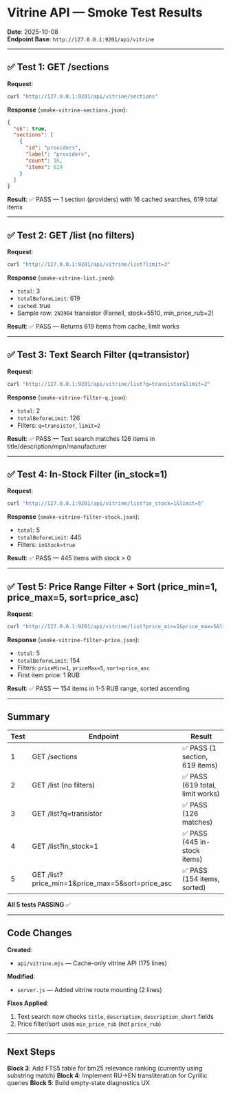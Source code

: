 # Vitrine API — Smoke Test Results

**Date**: 2025-10-08  
**Endpoint Base**: `http://127.0.0.1:9201/api/vitrine`

---

## ✅ Test 1: GET /sections

**Request**:
```bash
curl "http://127.0.0.1:9201/api/vitrine/sections"
```

**Response** (`smoke-vitrine-sections.json`):
```json
{
  "ok": true,
  "sections": [
    {
      "id": "providers",
      "label": "providers",
      "count": 16,
      "items": 619
    }
  ]
}
```

**Result**: ✅ PASS — 1 section (providers) with 16 cached searches, 619 total items

---

## ✅ Test 2: GET /list (no filters)

**Request**:
```bash
curl "http://127.0.0.1:9201/api/vitrine/list?limit=3"
```

**Response** (`smoke-vitrine-list.json`):
- `total`: 3
- `totalBeforeLimit`: 619
- `cached`: true
- Sample row: `2N3904` transistor (Farnell, stock=5510, min_price_rub=2)

**Result**: ✅ PASS — Returns 619 items from cache, limit works

---

## ✅ Test 3: Text Search Filter (q=transistor)

**Request**:
```bash
curl "http://127.0.0.1:9201/api/vitrine/list?q=transistor&limit=2"
```

**Response** (`smoke-vitrine-filter-q.json`):
- `total`: 2
- `totalBeforeLimit`: 126
- Filters: `q=transistor`, `limit=2`

**Result**: ✅ PASS — Text search matches 126 items in title/description/mpn/manufacturer

---

## ✅ Test 4: In-Stock Filter (in_stock=1)

**Request**:
```bash
curl "http://127.0.0.1:9201/api/vitrine/list?in_stock=1&limit=5"
```

**Response** (`smoke-vitrine-filter-stock.json`):
- `total`: 5
- `totalBeforeLimit`: 445
- Filters: `inStock=true`

**Result**: ✅ PASS — 445 items with stock > 0

---

## ✅ Test 5: Price Range Filter + Sort (price_min=1, price_max=5, sort=price_asc)

**Request**:
```bash
curl "http://127.0.0.1:9201/api/vitrine/list?price_min=1&price_max=5&limit=5&sort=price_asc"
```

**Response** (`smoke-vitrine-filter-price.json`):
- `total`: 5
- `totalBeforeLimit`: 154
- Filters: `priceMin=1`, `priceMax=5`, `sort=price_asc`
- First item price: 1 RUB

**Result**: ✅ PASS — 154 items in 1-5 RUB range, sorted ascending

---

## Summary

| Test | Endpoint | Result |
|------|----------|--------|
| 1 | GET /sections | ✅ PASS (1 section, 619 items) |
| 2 | GET /list (no filters) | ✅ PASS (619 total, limit works) |
| 3 | GET /list?q=transistor | ✅ PASS (126 matches) |
| 4 | GET /list?in_stock=1 | ✅ PASS (445 in-stock items) |
| 5 | GET /list?price_min=1&price_max=5&sort=price_asc | ✅ PASS (154 items, sorted) |

**All 5 tests PASSING** ✅

---

## Code Changes

**Created**:
- `api/vitrine.mjs` — Cache-only vitrine API (175 lines)

**Modified**:
- `server.js` — Added vitrine route mounting (2 lines)

**Fixes Applied**:
1. Text search now checks `title`, `description`, `description_short` fields
2. Price filter/sort uses `min_price_rub` (not `price_rub`)

---

## Next Steps

**Block 3**: Add FTS5 table for bm25 relevance ranking (currently using substring match)
**Block 4**: Implement RU→EN transliteration for Cyrillic queries
**Block 5**: Build empty-state diagnostics UX
